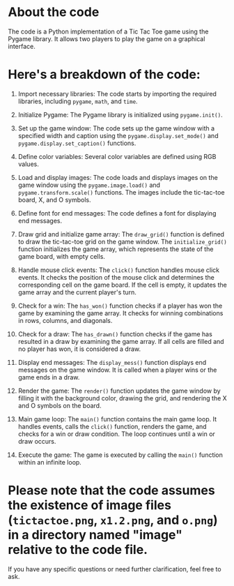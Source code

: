 # About the code 

 The code is a Python implementation of a Tic Tac Toe game using the Pygame library. It allows two players to play the game on a graphical interface.

# Here's a breakdown of the code:

1. Import necessary libraries: The code starts by importing the required libraries, including `pygame`, `math`, and `time`.

2. Initialize Pygame: The Pygame library is initialized using `pygame.init()`.

3. Set up the game window: The code sets up the game window with a specified width and caption using the `pygame.display.set_mode()` and `pygame.display.set_caption()` functions.

4. Define color variables: Several color variables are defined using RGB values.

5. Load and display images: The code loads and displays images on the game window using the `pygame.image.load()` and `pygame.transform.scale()` functions. The images include the tic-tac-toe board, X, and O symbols.

6. Define font for end messages: The code defines a font for displaying end messages.

7. Draw grid and initialize game array: The `draw_grid()` function is defined to draw the tic-tac-toe grid on the game window. The `initialize_grid()` function initializes the game array, which represents the state of the game board, with empty cells.

8. Handle mouse click events: The `click()` function handles mouse click events. It checks the position of the mouse click and determines the corresponding cell on the game board. If the cell is empty, it updates the game array and the current player's turn.

9. Check for a win: The `has_won()` function checks if a player has won the game by examining the game array. It checks for winning combinations in rows, columns, and diagonals.

10. Check for a draw: The `has_drawn()` function checks if the game has resulted in a draw by examining the game array. If all cells are filled and no player has won, it is considered a draw.

11. Display end messages: The `display_mess()` function displays end messages on the game window. It is called when a player wins or the game ends in a draw.

12. Render the game: The `render()` function updates the game window by filling it with the background color, drawing the grid, and rendering the X and O symbols on the board.

13. Main game loop: The `main()` function contains the main game loop. It handles events, calls the `click()` function, renders the game, and checks for a win or draw condition. The loop continues until a win or draw occurs.

14. Execute the game: The game is executed by calling the `main()` function within an infinite loop.

# Please note that the code assumes the existence of image files (`tictactoe.png`, `x1.2.png`, and `o.png`) in a directory named "image" relative to the code file.

If you have any specific questions or need further clarification, feel free to ask.
